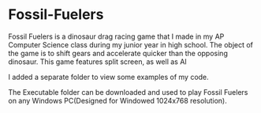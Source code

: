 # Fossil-Fuelers
Fossil Fuelers is a dinosaur drag racing game that I made in my AP Computer Science class during my junior year in high school. The object of the game is to shift gears and accelerate quicker than the opposing dinosaur. This game features split screen, as well as AI

I added a separate folder to view some examples of my code.

The Executable folder can be downloaded and used to play Fossil Fuelers on any Windows PC(Designed for Windowed 1024x768 resolution).

